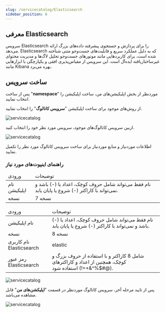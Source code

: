 ```yaml
---
slug: /servicecatalog/Elasticsearch
sidebar_position: 6
---
```


## معرفی Elasticsearch

سرویس Elasticsearch را برای پردازش و جستجوی پیشرفته داده‌های بزرگ ارائه می‌دهد. Elasticsearch که به دلیل عملکرد سریع و قابلیت‌های جست‌و‌جو متنی شناخته شده است، برای کاربردهایی مانند موتورهای جست‌و‌جو تحلیل لاگ‌ها و مدیریت محتوای غیرساختاریافته ایده‌آل است. این سرویس از مقیاس‌پذیری افقی و یکپارچگی با ابزارهایی مانند Kibana بهره می‌برد.

## ساخت سرویس

پس از ساخت "**namespace**" موردنظر از بخش اپلیکیشن‌های من، ساخت اپلیکیشن را انتخاب نمایید.

از روش‌های موجود برای ساخت اپلیکیشن "**سرویس کاتالوگ**" را انتخاب نمایید.

![servicecatalog](/img/servicecatalog/servicecatalog00.png)

ازبین سرویس کاتالوگ‌های موجود، سرویس مورد نظر خود را انتخاب کنید.

![servicecatalog](/img/servicecatalog/servicecatalog0.png)

اطلاعات موردنیاز و منابع موردنیاز برای ساخت سرویس کاتالوگ مورد نظر را تکمیل نمایید.

### راهنمای اینپوت‌های مورد نیاز

<table>
    <thead>
        <tr>
            <td>ورودی</td>
            <td>توضیحات</td>
        </tr>
    </thead>
    <tbody>
        <tr>
            <td>نام اپلیکیشن</td>
            <td>نام فقط می‌تواند شامل حروف کوچک، اعداد یا (-) باشد و نمی‌تواند با کاراکتر (-) شروع یا پایان یابد.</td>
        </tr>
        <tr>
            <td>نسخه</td>
            <td>نسخه 7</td>
        </tr>
    </tbody>
</table>

<table>
    <thead>
        <tr>
            <td>ورودی</td>
            <td>توضیحات</td>
        </tr>
    </thead>
    <tbody>
        <tr>
            <td>نام اپلیکیشن</td>
            <td>نام فقط می‌تواند شامل حروف کوچک، اعداد یا (-) باشد و نمی‌تواند با کاراکتر (-) شروع یا پایان یابد.</td>
        </tr>
        <tr>
            <td>نسخه</td>
            <td>نسخه 8</td>
        </tr>
        <tr>
            <td>نام کاربری Elasticsearch</td>
            <td>elastic</td>
        </tr>
        <tr>
            <td>رمز عبور Elasticsearch</td>
            <td>شامل 8 کاراکتر و با استفاده از حروف بزرگ و کوچک، همچنین از اعداد و کاراکتر‌های (@#$%^&+=!) استفاده شود.</td>
        </tr>
    </tbody>
</table>

![servicecatalog](/img/servicecatalog/servicecatalog11.png)

پس از تایید مرحله آخر، سرویس کاتالوگ موردنظر در قسمت "**اپلیکشن‌های من**" قابل مشاهده می‌باشد.

![servicecatalog](/img/servicecatalog/servicecatalog12.png)

